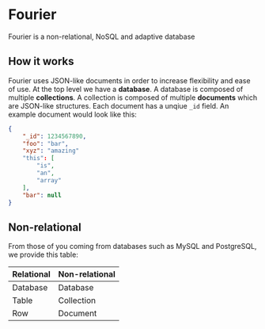 # Fourier

Fourier is a non-relational, NoSQL and adaptive database

## How it works

Fourier uses JSON-like documents in order to increase flexibility and ease of use. At the top level we have a **database**. A database is composed of multiple **collections**. A collection is composed of multiple **documents** which are JSON-like structures. Each document has a unqiue `_id` field. An example document would look like this:

```json
{
    "_id": 1234567890,
    "foo": "bar",
    "xyz": "amazing"
    "this": [
        "is",
        "an",
        "array"
    ],
    "bar": null
}
```

## Non-relational

From those of you coming from databases such as MySQL and PostgreSQL, we provide this table:

| Relational | Non-relational |
|------------|----------------|
| Database   | Database       |
| Table      | Collection     |
| Row        | Document       |